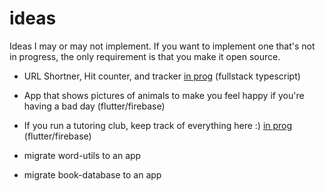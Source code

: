 # ideas
Ideas I may or may not implement. If you want to implement one that's not in progress, the only requirement is that you make it open source.

- URL Shortner, Hit counter, and tracker [in prog](https://github.com/samarmohan/lonk_api) (fullstack typescript)
- App that shows pictures of animals to make you feel happy if you're having a bad day (flutter/firebase)
- If you run a tutoring club, keep track of everything here :) [in prog](https://github.com/samarmohan/tutiz) (flutter/firebase)


- migrate word-utils to an app
- migrate book-database to an app
